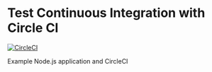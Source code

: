 # Test Continuous Integration with Circle CI
[![CircleCI](https://circleci.com/gh/pobsuwan/circleci-demo/tree/master.svg?style=svg)](https://circleci.com/gh/pobsuwan/circleci-demo/tree/master)

Example Node.js application and CircleCI